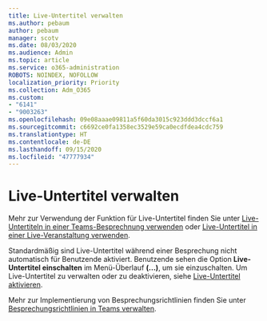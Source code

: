 ```yaml
---
title: Live-Untertitel verwalten
ms.author: pebaum
author: pebaum
manager: scotv
ms.date: 08/03/2020
ms.audience: Admin
ms.topic: article
ms.service: o365-administration
ROBOTS: NOINDEX, NOFOLLOW
localization_priority: Priority
ms.collection: Adm_O365
ms.custom:
- "6141"
- "9003263"
ms.openlocfilehash: 09e08aaae09811a5f60da3015c923ddd3dccf6a1
ms.sourcegitcommit: c6692ce0fa1358ec3529e59ca0ecdfdea4cdc759
ms.translationtype: HT
ms.contentlocale: de-DE
ms.lasthandoff: 09/15/2020
ms.locfileid: "47777934"
---
```

# <a name="manage-live-captions"></a>Live-Untertitel verwalten

Mehr zur Verwendung der Funktion für Live-Untertitel finden Sie unter [Live-Untertiteln in einer Teams-Besprechnung verwenden](https://support.microsoft.com/office/use-live-captions-in-a-teams-meeting-4be2d304-f675-4b57-8347-cbd000a21260) oder [Live-Untertitel in einer Live-Veranstaltung verwenden](https://support.microsoft.com/office/use-live-captions-in-a-live-event-1d6778d4-6c65-4189-ab13-e2d77beb9e2a).  

Standardmäßig sind Live-Untertitel während einer Besprechung nicht automatisch für Benutzende aktiviert. Benutzende sehen die Option **Live-Untertitel einschalten** im Menü-Überlauf **(...)**, um sie einzuschalten. Um Live-Untertitel zu verwalten oder zu deaktivieren, siehe [Live-Untertitel aktivieren](https://docs.microsoft.com/microsoftteams/meeting-policies-in-teams#enable-live-captions).

Mehr zur Implementierung von Besprechungsrichtlinien finden Sie unter [Besprechungsrichtlinien in Teams verwalten](https://docs.microsoft.com/microsoftteams/meeting-policies-in-teams).